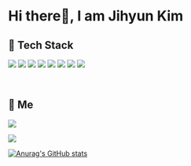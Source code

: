 <!-- - 👋 Hi, I’m jihyun~
- 👀 I’m interested in >> books, music, new and challenging things
- 🌱 I’m currently learning >> html, css, scss, jquery, javascript, react.js, next.js
- 📫 How to reach me >> jkim68888@gmail.com -->

<!---****
jkim68888/jkim68888 is a ✨ **special** ✨ repository because its `README.md` (this file) appears on your GitHub profile.
You can click the Preview link to take a look at your changes. - 💞️ I’m looking to collaborate on ...
--->
<!--
![header](https://capsule-render.vercel.app/api?type=waving&color=auto&height=220&section=header&text=Jihyun's%20Page&fontSize=55&fontColor=ffffff) -->

# Hi there👋, I am Jihyun Kim

## 🔨 Tech Stack

<a><img src="https://img.shields.io/badge/HTML5-e34f26?style=plastic&logo=Html5&logoColor=white" /></a>
<a><img src="https://img.shields.io/badge/CSS3-1572b6?style=plastic&logo=Css3&logoColor=white"/></a>
<a><img src="https://img.shields.io/badge/SASS-cc6699?style=plastic&logo=Sass&logoColor=white" /></a>
<a><img src="https://img.shields.io/badge/JavaScript-f2df1e?style=plastic&logo=Javascript&logoColor=white" /></a>
<a><img src="https://img.shields.io/badge/React-61dafb?style=plastic&logo=React&logoColor=white" /></a>
<a><img src="https://img.shields.io/badge/Next.js-000?style=plastic&logo=next.js&logoColor=white" /></a>
<a><img src="https://img.shields.io/badge/Firebase-ffca2b?style=plastic&logo=firebase&logoColor=white" /></a>
<a><img src="https://img.shields.io/badge/jQuery-0769ad?style=plastic&logo=jquery&logoColor=white" /></a>

<br/>

## 👩 Me

<a href="https://jkim68888.github.io/"><img src="https://img.shields.io/badge/Blog-666666?style=plastic&logo=blogger&logoColor=white"/></a>

<a href="mailto:jkim68888@gmail.com"><img src="https://img.shields.io/badge/Gmail-ea4335?style=plastic&logo=gmail&logoColor=white"/></a>

[![Anurag's GitHub stats](https://github-readme-stats.vercel.app/api?username=jkim68888&show_icons=true&theme=radical)](https://github.com/anuraghazra/github-readme-stats)

<!-- <a><img src="https://hits.seeyoufarm.com/api/count/incr/badge.svg?url=https%3A%2F%2Fgithub.com%2Fjkim68888&count_bg=%2379C83D&title_bg=%23555555&icon=&icon_color=%23E7E7E7&title=hits&edge_flat=false"/></a> -->
